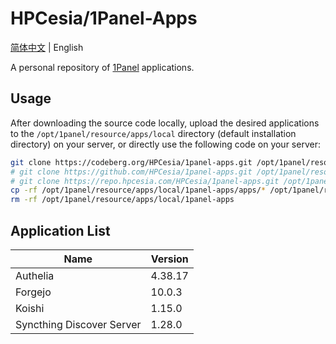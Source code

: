 # HPCesia/1Panel-Apps

[简体中文](./README.md) | English

A personal repository of [1Panel](https://github.com/1Panel-dev/1Panel) applications.

## Usage

After downloading the source code locally, upload the desired applications to the `/opt/1panel/resource/apps/local` directory (default installation directory) on your server, or directly use the following code on your server:

```sh
git clone https://codeberg.org/HPCesia/1panel-apps.git /opt/1panel/resource/apps/local/1panel-apps # Codeberg, stable
# git clone https://github.com/HPCesia/1panel-apps.git /opt/1panel/resource/apps/local/1panel-apps # GitHub mirror, stable
# git clone https://repo.hpcesia.com/HPCesia/1panel-apps.git /opt/1panel/resource/apps/local/1panel-apps # Self-hosted Forgejo mirror, unstable
cp -rf /opt/1panel/resource/apps/local/1panel-apps/apps/* /opt/1panel/resource/apps/local/
rm -rf /opt/1panel/resource/apps/local/1panel-apps
```

## Application List

| Name                      | Version |
| ------------------------- | ------- |
| Authelia                  | 4.38.17 |
| Forgejo                   | 10.0.3  |
| Koishi                    | 1.15.0  |
| Syncthing Discover Server | 1.28.0  |

